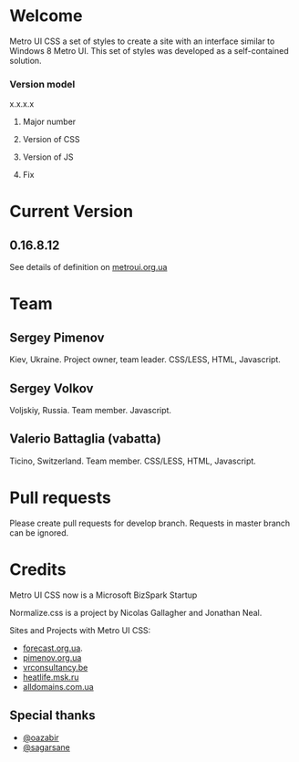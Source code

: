 # Welcome

Metro UI CSS a set of styles to create a site with an interface similar to Windows 8 Metro UI. This set of styles was developed as a self-contained solution.

### Version model
x.x.x.x

1) Major number

2) Version of CSS

3) Version of JS

4) Fix

# Current Version

## 0.16.8.12

See details of definition on [metroui.org.ua](http://metroui.org.ua)

# Team

## Sergey Pimenov
Kiev, Ukraine.
Project owner, team leader.
CSS/LESS, HTML, Javascript.

## Sergey Volkov
Voljskiy, Russia.
Team member.
Javascript.

## Valerio Battaglia (vabatta)
Ticino, Switzerland.
Team member.
CSS/LESS, HTML, Javascript.

# Pull requests

Please create pull requests for develop branch. Requests in master branch can be ignored.

# Credits

Metro UI CSS now is a Microsoft BizSpark Startup

Normalize.css is a project by Nicolas Gallagher and Jonathan Neal.

Sites and Projects with Metro UI CSS:

* [forecast.org.ua](http://forecast.org.ua).
* [pimenov.org.ua](http://pimenov.org.ua)
* [vrconsultancy.be](http://www.vrconsultancy.be)
* [heatlife.msk.ru](http://heatlife.msk.ru)
* [alldomains.com.ua](https://alldomains.com.ua)

## Special thanks

* [@oazabir](https://github.com/oazabir)
* [@sagarsane](https://github.com/sagarsane)

